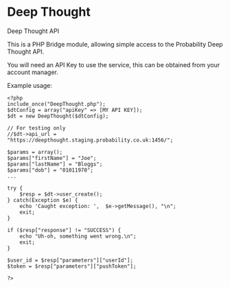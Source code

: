 Deep Thought
============

Deep Thought API

This is a PHP Bridge module, allowing simple access to the Probability Deep Thought API.

You will need an API Key to use the service, this can be obtained from your account manager.

Example usage:

    <?php
    include_once("DeepThought.php");
    $dtConfig = array("apiKey" => [MY API KEY]);
    $dt = new DeepThought($dtConfig);
    
    // For testing only
    //$dt->api_url = "https://deepthought.staging.probability.co.uk:1456/";
    
    $params = array();
    $params["firstName"] = "Joe";
    $params["lastName"] = "Bloggs";
    $params["dob"] = "01011970";
    ...
    
    try {
        $resp = $dt->user_create();
    } catch(Exception $e) {
        echo 'Caught exception: ',  $e->getMessage(), "\n";
        exit;
    }
    
    if ($resp["response"] != "SUCCESS") {
        echo "Uh-oh, something went wrong.\n";
        exit;
    }
    
    $user_id = $resp["parameters"]["userId"];
    $token = $resp["parameters"]["pushToken"];
    
    ?>
